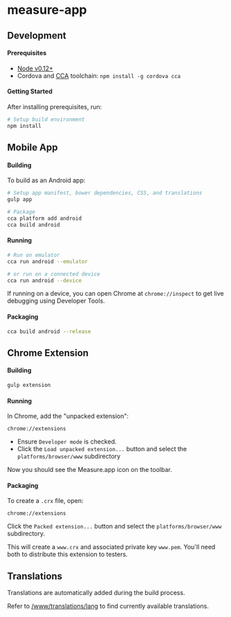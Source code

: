 # measure-app

## Development

#### Prerequisites
* [Node v0.12+](https://nodejs.org)
* Cordova and [CCA](https://github.com/MobileChromeApps/mobile-chrome-apps) toolchain: `npm install -g cordova cca`

#### Getting Started

After installing prerequisites, run:

```bash
# Setup build environment
npm install
```

## Mobile App

#### Building

To build as an Android app:

```bash
# Setup app manifest, bower dependencies, CSS, and translations
gulp app

# Package
cca platform add android
cca build android
```

#### Running

```bash
# Run on emulator
cca run android --emulator

# or run on a connected device
cca run android --device
```

If running on a device, you can open Chrome at `chrome://inspect` to get live debugging using Developer Tools.

#### Packaging

```bash
cca build android --release
```

## Chrome Extension

#### Building

```bash
gulp extension
```

#### Running

In Chrome, add the "unpacked extension":

`chrome://extensions`

* Ensure `Developer mode` is checked.
* Click the `Load unpacked extension...` button and select the `platforms/browser/www` subdirectory

Now you should see the Measure.app icon on the toolbar.

#### Packaging

To create a `.crx` file, open: 

`chrome://extensions`

Click the `Packed extension...` button and select the `platforms/browser/www` subdirectory.

This will create a `www.crx` and associated private key `www.pem`.  You'll need both to distribute this extension to testers.

## Translations

Translations are automatically added during the build process.

Refer to [/www/translations/lang](www/translations/lang) to find currently available translations.
